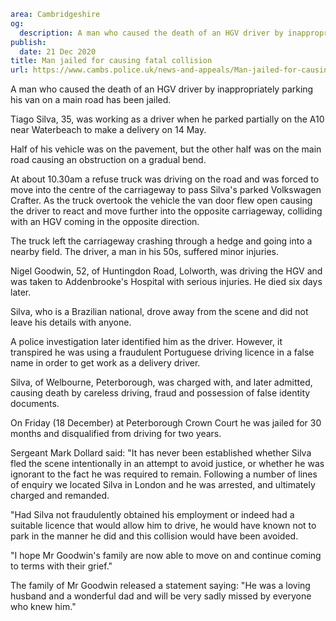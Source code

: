 ```yaml
area: Cambridgeshire
og:
  description: A man who caused the death of an HGV driver by inappropriately parking his van on a main road has been jailed.
publish:
  date: 21 Dec 2020
title: Man jailed for causing fatal collision
url: https://www.cambs.police.uk/news-and-appeals/Man-jailed-for-causing-fatal-collision-21122020
```

A man who caused the death of an HGV driver by inappropriately parking his van on a main road has been jailed.

Tiago Silva, 35, was working as a driver when he parked partially on the A10 near Waterbeach to make a delivery on 14 May.

Half of his vehicle was on the pavement, but the other half was on the main road causing an obstruction on a gradual bend.

At about 10.30am a refuse truck was driving on the road and was forced to move into the centre of the carriageway to pass Silva's parked Volkswagen Crafter. As the truck overtook the vehicle the van door flew open causing the driver to react and move further into the opposite carriageway, colliding with an HGV coming in the opposite direction.

The truck left the carriageway crashing through a hedge and going into a nearby field. The driver, a man in his 50s, suffered minor injuries.

Nigel Goodwin, 52, of Huntingdon Road, Lolworth, was driving the HGV and was taken to Addenbrooke's Hospital with serious injuries. He died six days later.

Silva, who is a Brazilian national, drove away from the scene and did not leave his details with anyone.

A police investigation later identified him as the driver. However, it transpired he was using a fraudulent Portuguese driving licence in a false name in order to get work as a delivery driver.

Silva, of Welbourne, Peterborough, was charged with, and later admitted, causing death by careless driving, fraud and possession of false identity documents.

On Friday (18 December) at Peterborough Crown Court he was jailed for 30 months and disqualified from driving for two years.

Sergeant Mark Dollard said: "It has never been established whether Silva fled the scene intentionally in an attempt to avoid justice, or whether he was ignorant to the fact he was required to remain. Following a number of lines of enquiry we located Silva in London and he was arrested, and ultimately charged and remanded.

"Had Silva not fraudulently obtained his employment or indeed had a suitable licence that would allow him to drive, he would have known not to park in the manner he did and this collision would have been avoided.

"I hope Mr Goodwin's family are now able to move on and continue coming to terms with their grief."

The family of Mr Goodwin released a statement saying: "He was a loving husband and a wonderful dad and will be very sadly missed by everyone who knew him."
